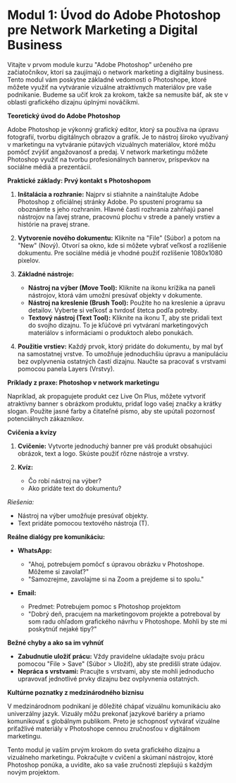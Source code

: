 # **Modul 1: Úvod do Adobe Photoshop pre Network Marketing a Digital Business**

Vitajte v prvom module kurzu "Adobe Photoshop" určeného pre začiatočníkov, ktorí sa zaujímajú o network marketing a digitálny business. Tento modul vám poskytne základné vedomosti o Photoshope, ktoré môžete využiť na vytváranie vizuálne atraktívnych materiálov pre vaše podnikanie. Budeme sa učiť krok za krokom, takže sa nemusíte báť, ak ste v oblasti grafického dizajnu úplnými nováčikmi.

**Teoretický úvod do Adobe Photoshop**

Adobe Photoshop je výkonný grafický editor, ktorý sa používa na úpravu fotografií, tvorbu digitálnych obrazov a grafík. Je to nástroj široko využívaný v marketingu na vytváranie pútavých vizuálnych materiálov, ktoré môžu pomôcť zvýšiť angažovanosť a predaj. V network marketingu môžete Photoshop využiť na tvorbu profesionálnych bannerov, príspevkov na sociálne médiá a prezentácií.

**Praktické základy: Prvý kontakt s Photoshopom**

1. **Inštalácia a rozhranie:** Najprv si stiahnite a nainštalujte Adobe Photoshop z oficiálnej stránky Adobe. Po spustení programu sa oboznámte s jeho rozhraním. Hlavné časti rozhrania zahŕňajú panel nástrojov na ľavej strane, pracovnú plochu v strede a panely vrstiev a histórie na pravej strane.

2. **Vytvorenie nového dokumentu:** Kliknite na "File" (Súbor) a potom na "New" (Nový). Otvorí sa okno, kde si môžete vybrať veľkosť a rozlíšenie dokumentu. Pre sociálne médiá je vhodné použiť rozlíšenie 1080x1080 pixelov.

3. **Základné nástroje:** 
    - **Nástroj na výber (Move Tool):** Kliknite na ikonu krížika na paneli nástrojov, ktorá vám umožní presúvať objekty v dokumente.
    - **Nástroj na kreslenie (Brush Tool):** Použite ho na kreslenie a úpravu detailov. Vyberte si veľkosť a tvrdosť štetca podľa potreby.
    - **Textový nástroj (Text Tool):** Kliknite na ikonu T, aby ste pridali text do svojho dizajnu. To je kľúčové pri vytváraní marketingových materiálov s informáciami o produktoch alebo ponukách.

4. **Použitie vrstiev:** Každý prvok, ktorý pridáte do dokumentu, by mal byť na samostatnej vrstve. To umožňuje jednoduchšiu úpravu a manipuláciu bez ovplyvnenia ostatných častí dizajnu. Naučte sa pracovať s vrstvami pomocou panela Layers (Vrstvy).

**Príklady z praxe: Photoshop v network marketingu**

Napríklad, ak propagujete produkt cez Live On Plus, môžete vytvoriť atraktívny banner s obrázkom produktu, pridať logo vašej značky a krátky slogan. Použite jasné farby a čitateľné písmo, aby ste upútali pozornosť potenciálnych zákazníkov.

**Cvičenia a kvízy**

1. **Cvičenie:** Vytvorte jednoduchý banner pre váš produkt obsahujúci obrázok, text a logo. Skúste použiť rôzne nástroje a vrstvy.

2. **Kvíz:** 
   - Čo robí nástroj na výber?
   - Ako pridáte text do dokumentu?

*Riešenia:* 
- Nástroj na výber umožňuje presúvať objekty.
- Text pridáte pomocou textového nástroja (T).

**Reálne dialógy pre komunikáciu:**

- **WhatsApp:** 
  - "Ahoj, potrebujem pomôcť s úpravou obrázku v Photoshope. Môžeme si zavolať?"
  - "Samozrejme, zavolajme si na Zoom a prejdeme si to spolu."

- **Email:**
  - Predmet: Potrebujem pomoc s Photoshop projektom
  - "Dobrý deň, pracujem na marketingovom projekte a potreboval by som radu ohľadom grafického návrhu v Photoshope. Mohli by ste mi poskytnúť nejaké tipy?"

**Bežné chyby a ako sa im vyhnúť**

- **Zabudnutie uložiť prácu:** Vždy pravidelne ukladajte svoju prácu pomocou "File > Save" (Súbor > Uložiť), aby ste predišli strate údajov.
- **Nepráca s vrstvami:** Pracujte s vrstvami, aby ste mohli jednoducho upravovať jednotlivé prvky dizajnu bez ovplyvnenia ostatných.

**Kultúrne poznatky z medzinárodného biznisu**

V medzinárodnom podnikaní je dôležité chápať vizuálnu komunikáciu ako univerzálny jazyk. Vizuály môžu prekonať jazykové bariéry a priamo komunikovať s globálnym publikom. Preto je schopnosť vytvárať vizuálne príťažlivé materiály v Photoshope cennou zručnosťou v digitálnom marketingu.

Tento modul je vaším prvým krokom do sveta grafického dizajnu a vizuálneho marketingu. Pokračujte v cvičení a skúmaní nástrojov, ktoré Photoshop ponúka, a uvidíte, ako sa vaše zručnosti zlepšujú s každým novým projektom.